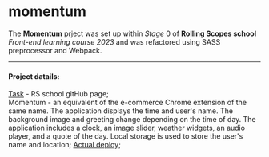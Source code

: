 # momentum

The **Momentum** prject was set up within *Stage* 0 of **Rolling Scopes school** *Front-end learning course 2023* and was refactored using SASS preprocessor and Webpack.  
___
#### Project datails:  
[Task](https://github.com/rolling-scopes-school/tasks/blob/master/tasks/momentum/momentum.md) - RS school gitHub page;  
Momentum - an equivalent of the e-commerce Chrome extension of the same name. The application displays the time and user's name. The background image and greeting change depending on the time of day.
The application includes a clock, an image slider, weather widgets, an audio player, and a quote of the day. Local storage is used to store the user's name and location;
[Actual deploy](https://sashaivanovapro.github.io/momentum/);
